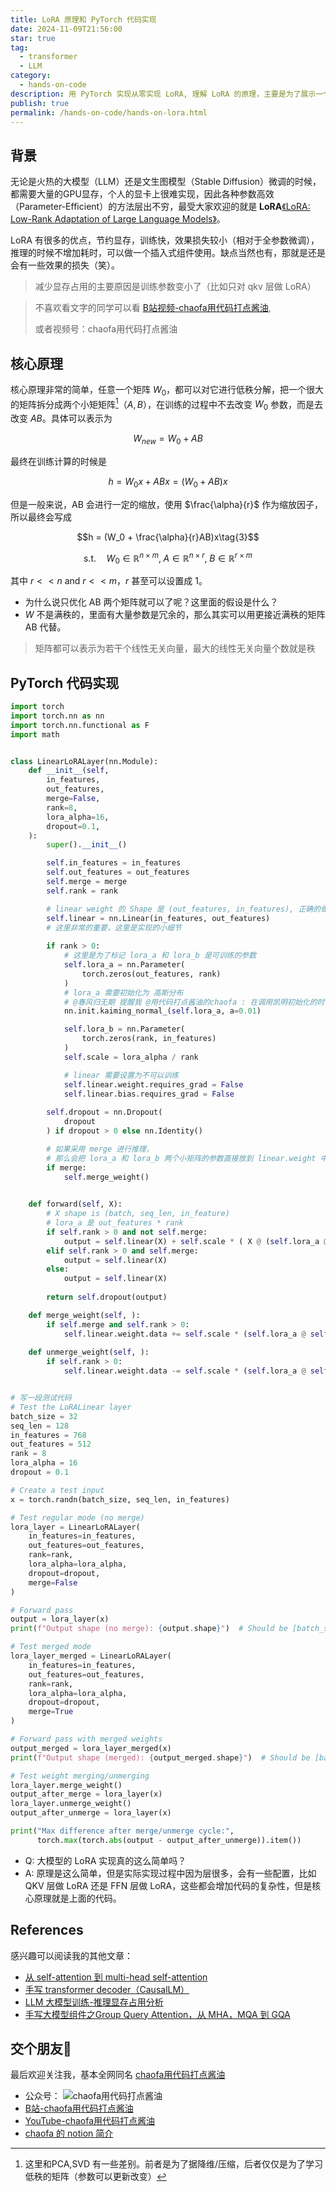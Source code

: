 ```yaml
---
title: LoRA 原理和 PyTorch 代码实现
date: 2024-11-09T21:56:00
star: true
tag:
  - transformer
  - LLM
category:
  - hands-on-code
description: 用 PyTorch 实现从零实现 LoRA, 理解 LoRA 的原理，主要是为了展示一个 LoRA 实现的细节
publish: true
permalink: /hands-on-code/hands-on-lora.html
---
```




## 背景

无论是火热的大模型（LLM）还是文生图模型（Stable  Diffusion）微调的时候，都需要大量的GPU显存，个人的显卡上很难实现，因此各种参数高效（Parameter-Efficient）的方法层出不穷，最受大家欢迎的就是 **LoRA**[《LoRA: Low-Rank Adaptation of Large Language Models》](https://papers.cool/arxiv/2106.09685)。

LoRA 有很多的优点，节约显存，训练快，效果损失较小（相对于全参数微调），推理的时候不增加耗时，可以做一个插入式组件使用。缺点当然也有，那就是还是会有一些效果的损失（笑）。

> 减少显存占用的主要原因是训练参数变小了（比如只对 qkv 层做 LoRA）


>
> 不喜欢看文字的同学可以看 [B站视频-chaofa用代码打点酱油](https://www.bilibili.com/video/BV1fHmkYyE2w/),
> 
> 或者视频号：chaofa用代码打点酱油


## 核心原理

核心原理非常的简单，任意一个矩阵 $W_0$，都可以对它进行低秩分解，把一个很大的矩阵拆分成两个小矩矩阵[^1]（$A,B$），在训练的过程中不去改变 $W_0$ 参数，而是去改变 $A B$。具体可以表示为

$$W_{new} = W_0 + AB \tag{1}$$

最终在训练计算的时候是

$$h = W_0x + ABx = (W_0 + AB)x\tag{2}$$

但是一般来说，AB 会进行一定的缩放，使用 $\frac{\alpha}{r}$ 作为缩放因子，所以最终会写成

$$h = (W_0 + \frac{\alpha}{r}AB)x\tag{3}$$

$$\text{s.t.} \quad W_0 \in \mathbb{R}^{n \times m}, \; A \in \mathbb{R}^{n \times r}, \; B \in \mathbb{R}^{r \times m}$$

其中 $r << n \text{ and } r << m$，$r$ 甚至可以设置成 1。


- 为什么说只优化 AB 两个矩阵就可以了呢？这里面的假设是什么？
- $W$ 不是满秩的，里面有大量参数是冗余的，那么其实可以用更接近满秩的矩阵 AB 代替。
> 矩阵都可以表示为若干个线性无关向量，最大的线性无关向量个数就是秩


## PyTorch 代码实现
```python
import torch
import torch.nn as nn
import torch.nn.functional as F
import math


class LinearLoRALayer(nn.Module):
    def __init__(self, 
        in_features, 
        out_features,
        merge=False,
        rank=8,
        lora_alpha=16,
        dropout=0.1,
    ):
        super().__init__()

        self.in_features = in_features
        self.out_features = out_features
        self.merge = merge
        self.rank = rank

        # linear weight 的 Shape 是 (out_features, in_features), 正确的做法是 xW^T
        self.linear = nn.Linear(in_features, out_features)
        # 这里非常的重要，这里是实现的小细节
        
        if rank > 0:
            # 这里是为了标记 lora_a 和 lora_b 是可训练的参数
            self.lora_a = nn.Parameter(
                torch.zeros(out_features, rank)
            )
            # lora_a 需要初始化为 高斯分布
            # @春风归无期 提醒我 @用代码打点酱油的chaofa : 在调用凯明初始化的时候注释里写的高斯分布，调用的却是均匀分布，而且参数a的值设置的是根号5，但a表示的是leaky relu的负斜率系数，一般是0.01这样的小值，不可能超过1
            nn.init.kaiming_normal_(self.lora_a, a=0.01)

            self.lora_b = nn.Parameter(
                torch.zeros(rank, in_features)
            )
            self.scale = lora_alpha / rank

            # linear 需要设置为不可以训练
            self.linear.weight.requires_grad = False
            self.linear.bias.requires_grad = False
        
        self.dropout = nn.Dropout(
            dropout
        ) if dropout > 0 else nn.Identity()

        # 如果采用 merge 进行推理，
        # 那么会把 lora_a 和 lora_b 两个小矩阵的参数直接放到 linear.weight 中
        if merge:
            self.merge_weight()

    
    def forward(self, X):
        # X shape is (batch, seq_len, in_feature)
        # lora_a 是 out_features * rank
        if self.rank > 0 and not self.merge:
            output = self.linear(X) + self.scale * ( X @ (self.lora_a @ self.lora_b).T )
        elif self.rank > 0 and self.merge:
            output = self.linear(X)
        else:
            output = self.linear(X)
        
        return self.dropout(output)

    def merge_weight(self, ):
        if self.merge and self.rank > 0:
            self.linear.weight.data += self.scale * (self.lora_a @ self.lora_b)
    
    def unmerge_weight(self, ):
        if self.rank > 0:
            self.linear.weight.data -= self.scale * (self.lora_a @ self.lora_b)


# 写一段测试代码
# Test the LoRALinear layer
batch_size = 32
seq_len = 128
in_features = 768
out_features = 512
rank = 8
lora_alpha = 16
dropout = 0.1

# Create a test input
x = torch.randn(batch_size, seq_len, in_features)

# Test regular mode (no merge)
lora_layer = LinearLoRALayer(
    in_features=in_features,
    out_features=out_features,
    rank=rank,
    lora_alpha=lora_alpha,
    dropout=dropout,
    merge=False
)

# Forward pass
output = lora_layer(x)
print(f"Output shape (no merge): {output.shape}")  # Should be [batch_size, seq_len, out_features]

# Test merged mode
lora_layer_merged = LinearLoRALayer(
    in_features=in_features,
    out_features=out_features,
    rank=rank,
    lora_alpha=lora_alpha,
    dropout=dropout,
    merge=True
)

# Forward pass with merged weights
output_merged = lora_layer_merged(x)
print(f"Output shape (merged): {output_merged.shape}")  # Should be [batch_size, seq_len, out_features]

# Test weight merging/unmerging
lora_layer.merge_weight()
output_after_merge = lora_layer(x)
lora_layer.unmerge_weight()
output_after_unmerge = lora_layer(x)

print("Max difference after merge/unmerge cycle:", 
      torch.max(torch.abs(output - output_after_unmerge)).item())


```

- Q: 大模型的 LoRA 实现真的这么简单吗？
- A: 原理是这么简单，但是实际实现过程中因为层很多，会有一些配置，比如 QKV 层做 LoRA 还是 FFN 层做 LoRA，这些都会增加代码的复杂性，但是核心原理就是上面的代码。


## References

[^1]: 这里和PCA,SVD 有一些差别。前者是为了据降维/压缩，后者仅仅是为了学习低秩的矩阵（参数可以更新改变）

感兴趣可以阅读我的其他文章：
- [从 self-attention 到 multi-head self-attention](/hands-on-code/from-self-attention-to-multi-head-self-attention.html)
- [手写 transformer decoder（CausalLM）](/hands-on-code/hands-on-causallm-decoder.html)
- [LLM 大模型训练-推理显存占用分析](/post/llm-train-infer-memoery-usage-calculation.html)
- [手写大模型组件之Group Query Attention，从 MHA，MQA 到 GQA](https://yuanchaofa.com/hands-on-code/hands-on-group-query-attention-and-multi-query-attention.html)


## 交个朋友🤣
最后欢迎关注我，基本全网同名 [chaofa用代码打点酱油](https://yuanchaofa.com/)
- 公众号： ![chaofa用代码打点酱油](https://yuanchaofa.com/llms-zero-to-hero/chaofa-wechat-official-account.png)
- [B站-chaofa用代码打点酱油](https://space.bilibili.com/12420432)
- [YouTube-chaofa用代码打点酱油](https://www.youtube.com/@bbruceyuan)
- [chaofa 的 notion 简介](https://chaofa.notion.site/11a569b3ecce49b2826d679f5e2fdb54)
